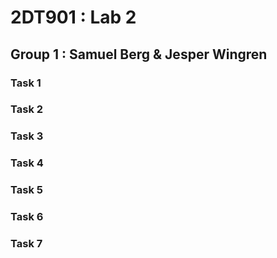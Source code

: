 # 2DT901 : Lab 2

## Group 1 : Samuel Berg & Jesper Wingren

### Task 1

### Task 2

### Task 3

### Task 4

### Task 5

### Task 6

### Task 7

<!-- * Table
* | Column 1 Header | Column 2 Header | Column 3 Header |
* |-----------------|-----------------|-----------------|
* | Row 1, Col 1    | Row 1, Col 2    | Row 1, Col 3    |
* | Row 2, Col 1    | Row 2, Col 2    | Row 2, Col 3    |
* -->